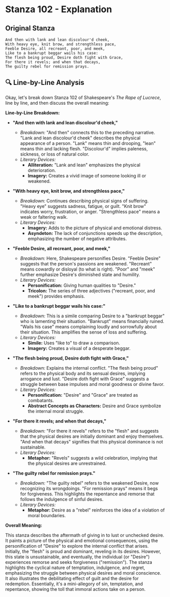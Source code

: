 # Stanza 102 - Explanation

## Original Stanza
```
And then with lank and lean discolour'd cheek,
With heavy eye, knit brow, and strengthless pace,
Feeble Desire, all recreant, poor, and meek,
Like to a bankrupt beggar wails his case:
The flesh being proud, Desire doth fight with Grace,
For there it revels; and when that decays,
The guilty rebel for remission prays.
```

## 🔍 Line-by-Line Analysis
Okay, let's break down Stanza 102 of Shakespeare's *The Rape of Lucrece*, line by line, and then discuss the overall meaning:

**Line-by-Line Breakdown:**

*   **"And then with lank and lean discolour'd cheek,"**
    *   *Breakdown:*  "And then" connects this to the preceding narrative. "Lank and lean discolour'd cheek" describes the physical appearance of a person. "Lank" means thin and drooping, "lean" means thin and lacking flesh. "Discolour'd" implies paleness, sickness, or loss of natural color.
    *   *Literary Devices:*
        *   **Alliteration:**  "Lank and lean" emphasizes the physical deterioration.
        *   **Imagery:**  Creates a vivid image of someone looking ill or weakened.

*   **"With heavy eye, knit brow, and strengthless pace,"**
    *   *Breakdown:*  Continues describing physical signs of suffering. "Heavy eye" suggests sadness, fatigue, or guilt. "Knit brow" indicates worry, frustration, or anger. "Strengthless pace" means a weak or faltering walk.
    *   *Literary Devices:*
        *   **Imagery:**  Adds to the picture of physical and emotional distress.
        *   **Asyndeton:** The lack of conjunctions speeds up the description, emphasizing the number of negative attributes.

*   **"Feeble Desire, all recreant, poor, and meek,"**
    *   *Breakdown:*  Here, Shakespeare personifies Desire. "Feeble Desire" suggests that the person's passions are weakened. "Recreant" means cowardly or disloyal (to what is right). "Poor" and "meek" further emphasize Desire's diminished state and humility.
    *   *Literary Devices:*
        *   **Personification:**  Giving human qualities to "Desire."
        *   **Tricolon:**  The series of three adjectives ("recreant, poor, and meek") provides emphasis.

*   **"Like to a bankrupt beggar wails his case:"**
    *   *Breakdown:*  This is a simile comparing Desire to a "bankrupt beggar" who is lamenting their situation. "Bankrupt" means financially ruined. "Wails his case" means complaining loudly and sorrowfully about their situation. This amplifies the sense of loss and suffering.
    *   *Literary Devices:*
        *   **Simile:**  Uses "like to" to draw a comparison.
        *   **Imagery:**  Creates a visual of a desperate beggar.

*   **"The flesh being proud, Desire doth fight with Grace,"**
    *   *Breakdown:*  Explains the internal conflict. "The flesh being proud" refers to the physical body and its sensual desires, implying arrogance and lust. "Desire doth fight with Grace" suggests a struggle between base impulses and moral goodness or divine favor.
    *   *Literary Devices:*
        *   **Personification:**  "Desire" and "Grace" are treated as combatants.
        *   **Abstract Concepts as Characters:**  Desire and Grace symbolize the internal moral struggle.

*   **"For there it revels; and when that decays,"**
    *   *Breakdown:*  "For there it revels" refers to the "flesh" and suggests that the physical desires are initially dominant and enjoy themselves. "And when that decays" signifies that this physical dominance is not sustainable.
    *   *Literary Devices:*
        *   **Metaphor:**  "Revels" suggests a wild celebration, implying that the physical desires are unrestrained.

*   **"The guilty rebel for remission prays."**
    *   *Breakdown:*  "The guilty rebel" refers to the weakened Desire, now recognizing its wrongdoings. "For remission prays" means it begs for forgiveness. This highlights the repentance and remorse that follows the indulgence of sinful desires.
    *   *Literary Devices:*
        *   **Metaphor:**  Desire as a "rebel" reinforces the idea of a violation of moral boundaries.

**Overall Meaning:**

This stanza describes the aftermath of giving in to lust or unchecked desire. It paints a picture of the physical and emotional consequences, using the personification of "Desire" to explore the internal conflict that arises. Initially, the "flesh" is proud and dominant, reveling in its desires. However, this state is unsustainable, and eventually, the individual (or "Desire") experiences remorse and seeks forgiveness ("remission"). The stanza highlights the cyclical nature of temptation, indulgence, and regret, emphasizing the struggle between physical desires and moral conscience. It also illustrates the debilitating effect of guilt and the desire for redemption. Essentially, it's a mini-allegory of sin, temptation, and repentance, showing the toll that immoral actions take on a person.
